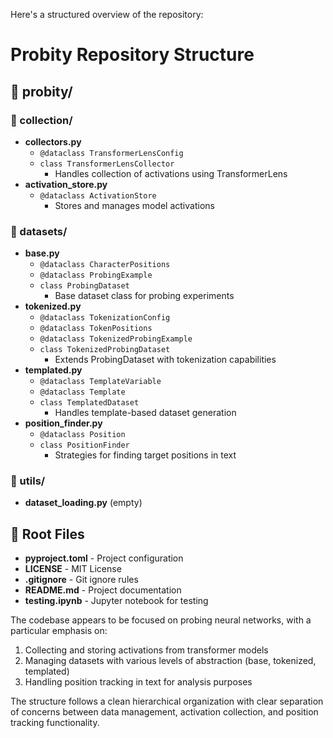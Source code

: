 Here's a structured overview of the repository:

# Probity Repository Structure

## 📁 probity/
### 📁 collection/
- **collectors.py**
  - `@dataclass TransformerLensConfig`
  - `class TransformerLensCollector`
    - Handles collection of activations using TransformerLens
- **activation_store.py**
  - `@dataclass ActivationStore`
    - Stores and manages model activations

### 📁 datasets/
- **base.py**
  - `@dataclass CharacterPositions`
  - `@dataclass ProbingExample`
  - `class ProbingDataset`
    - Base dataset class for probing experiments
- **tokenized.py**
  - `@dataclass TokenizationConfig`
  - `@dataclass TokenPositions`
  - `@dataclass TokenizedProbingExample`
  - `class TokenizedProbingDataset`
    - Extends ProbingDataset with tokenization capabilities
- **templated.py**
  - `@dataclass TemplateVariable`
  - `@dataclass Template`
  - `class TemplatedDataset`
    - Handles template-based dataset generation
- **position_finder.py**
  - `@dataclass Position`
  - `class PositionFinder`
    - Strategies for finding target positions in text

### 📁 utils/
- **dataset_loading.py** (empty)

## 📁 Root Files
- **pyproject.toml** - Project configuration
- **LICENSE** - MIT License
- **.gitignore** - Git ignore rules
- **README.md** - Project documentation
- **testing.ipynb** - Jupyter notebook for testing

The codebase appears to be focused on probing neural networks, with a particular emphasis on:
1. Collecting and storing activations from transformer models
2. Managing datasets with various levels of abstraction (base, tokenized, templated)
3. Handling position tracking in text for analysis purposes

The structure follows a clean hierarchical organization with clear separation of concerns between data management, activation collection, and position tracking functionality.
